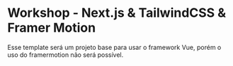 # Workshop - Next.js & TailwindCSS & Framer Motion

Esse template será um projeto base para usar o framework Vue, porém o uso do framermotion não será possível.

